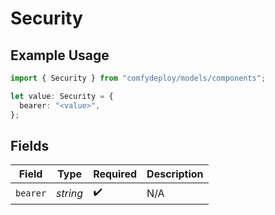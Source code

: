 # Security

## Example Usage

```typescript
import { Security } from "comfydeploy/models/components";

let value: Security = {
  bearer: "<value>",
};
```

## Fields

| Field              | Type               | Required           | Description        |
| ------------------ | ------------------ | ------------------ | ------------------ |
| `bearer`           | *string*           | :heavy_check_mark: | N/A                |